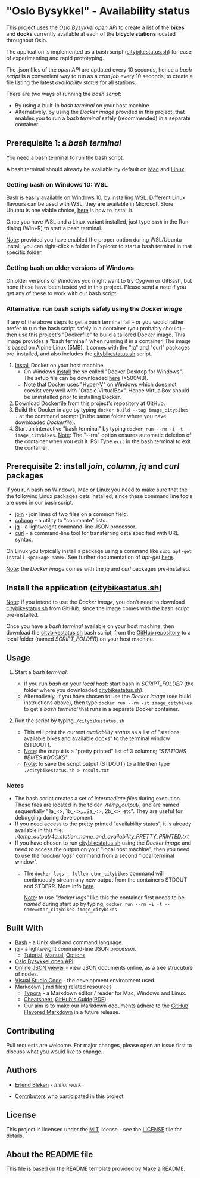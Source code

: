 # "Oslo Bysykkel" - Availability status

This project uses the *[Oslo Bysykkel open API](https://oslobysykkel.no/apne-data/sanntid)* to create a list of the **bikes** and **docks** currently available at each of the **bicycle stations** located throughout Oslo.

The application is implemented as a bash script ([citybikestatus.sh](./citybikestatus.sh)) for ease of experimenting and rapid prototyping.

The .json files of the *open API* are updated every 10 seconds, hence a *bash script* is a convenient way to run as a *cron job* every 10 seconds, to create a file listing the latest *availability status* for all stations.

There are two ways of running the *bash script*:
* By using a built-in *bash terminal* on your host machine.
* Alternatively, by using the *Docker image* provided in this project, that enables you to run a *bash terminal* safely (recommended) in a separate container.

## Prerequisite 1: a *bash terminal*

You need a bash terminal to run the bash script.

A bash terminal should already be available by default on <u>Mac</u> and <u>Linux</u>.

### Getting bash on Windows 10: WSL

Bash is easily available on Windows 10, by installing [WSL](https://docs.microsoft.com/en-us/windows/wsl/install-win10). Different Linux flavours can be used with WSL, they are available in Microsoft Store. Ubuntu is one viable choice, [here](https://linuxhint.com/install_ubuntu_windows_10_wsl/) is how to install it.

Once you have WSL and a Linux variant installed, just type `bash` in the Run-dialog (Win+R) to start a bash terminal. 

<u>Note</u>: provided you have enabled the proper option during WSL/Ubuntu install, you can right-click a folder in Explorer to start a bash terminal in that specific folder.

### Getting bash on older versions of Windows

On older versions of Windows you might want to try Cygwin or GitBash, but none these have been tested yet in this project. Please send a note if you get any of these to work with our bash script. 

### Alternative: run bash scripts safely using the *Docker image*

If any of the above steps to get a bash terminal fail - or you would rather prefer to run the bash script safely in a container (you probably should) - then use this project's "Dockerfile" to build a tailored Docker image. This image provides a "bash terminal" when running it in a container. The image is based on Alpine Linux (5MB), it comes with the "jq" and "curl" packages pre-installed, and also includes the [citybikestatus.sh](./citybikestatus.sh) script. 

1. [Install](https://docs.docker.com/install) Docker on your host machine.
   * On Windows [install](https://docs.docker.com/docker-for-windows/install) the so called "Docker Desktop for Windows". 
     The setup file can be downloaded [here](https://download.docker.com/win/stable/Docker%20for%20Windows%20Installer.exe) (>500MB).
   * Note that Docker uses "Hyper-V" on Windows which does not coexist very well with "Oracle VirtualBox". Hence VirtualBox should be uninstalled prior to installing Docker.  
2. Download [Dockerfile](./Dockerfile) from this project's [repository](https://github.com/knowbits/oslocitybikes) at GitHub.
3. Build the Docker image by typing `docker build --tag image_citybikes .` at the command prompt (in the same folder where you have downloaded *Dockerfile*).
4. Start an interactive "bash terminal" by typing `docker run --rm -i -t image_citybikes`.
   <u>Note</u>: The "--rm" option ensures automatic deletion of the container when you exit it. 
              PS! Type `exit` in the bash terminal to exit the container.

## Prerequisite 2: install *join*, *column*, *jq* and *curl* packages

If you run bash on Windows, Mac or Linux you need to make sure that the the following Linux packages gets installed, since these command line tools are used in our bash script.

* [join](https://linux.die.net/man/1/join) - join lines of two files on a common field. 
* [column](https://linux.die.net/man/1/column) - a utility to "columnate" lists. 
* [jq](https://stedolan.github.io/jq/manual) - a lightweight command-line JSON processor. 
* [curl](https://github.com/curl/curl) - a command-line tool for transferring data specified with URL syntax.

On Linux you typically install a package using a command like `sudo apt-get install <package name>`. See further documentation of *apt-get* [here](https://www.computerhope.com/unix/apt-get.htm).

<u>Note</u>: the *Docker image* comes with the *jq* and *curl* packages pre-installed. 

## Install the application ([citybikestatus.sh](./citybikestatus.sh))

<u>Note</u>: if you intend to use the *Docker image*, you don't need to download [citybikestatus.sh](./citybikestatus.sh) from GitHub, since the image comes with the bash script pre-installed.

Once you have a *bash terminal* available on your host machine, then download the [citybikestatus.sh](./citybikestatus.sh) bash script, from the [GitHub repository](https://github.com/knowbits/oslocitybikes) to a local folder (named *SCRIPT_FOLDER*) on your host machine. 

## Usage

1. Start a *bash terminal*:
   * If you run *bash* on your *local host*: start bash in *SCRIPT_FOLDER* 
     (the folder where you downloaded [citybikestatus.sh](./citybikestatus.sh)).
   * Alternatively, if you have chosen to use the *Docker image* (see build instructions above), then type `docker run --rm -it image_citybikes` to get a *bash terminal* that runs in a separate Docker container. 

2. Run the script by typing`./citybikestatus.sh`
   * This will print the current *availability status* as a list of "stations, available bikes and available docks" to the terminal window (STDOUT).
   * <u>Note</u>: the output is a "pretty printed" list of 3 columns; *"STATIONS   #BIKES    #DOCKS"*.
   * <u>Note</u>: to save the script output (STDOUT) to a file then type ```./citybikestatus.sh > result.txt```

### Notes
* The bash script creates a set of *intermediate files* during execution. 
  These files are located in the folder *./temp_output/*, and are named sequentially "1a_<>, 1b_<>,...2a_<>, 2b_<>, etc". They are useful for debugging during development.
* If you need access to the pretty printed "availability status", it is already available in this file; *./temp_output/4a_station_name_and_availability_PRETTY_PRINTED.txt*
* If you have chosen to run [citybikestatus.sh](./citybikestatus.sh) using the *Docker image* and need to access the output on your "local host machine", then you need to use the *"docker logs"* command from a second "local terminal window".
  * The `docker logs --follow ctnr_citybikes` command will continuously stream any new output from the container’s STDOUT and STDERR. More info [here](https://docs.docker.com/engine/reference/commandline/logs/).
  
    <u>Note</u>: to use *"docker logs"* like this the container first needs to be *named* during start up by typing; `docker run --rm -i -t --name=ctnr_citybikes image_citybikes`

## Built With

* [Bash](https://en.wikipedia.org/wiki/Bash_(Unix_shell)) - a Unix shell and command language.
* [jq](https://stedolan.github.io/jq) - a lightweight command-line JSON processor.
  * [Tutorial](https://stedolan.github.io/jq/tutorial), [Manual](https://stedolan.github.io/jq/manual), [Options](https://stedolan.github.io/jq/manual)
* [Oslo Bysykkel open API](https://oslobysykkel.no/apne-data/sanntid).
* [Online JSON viewer](http://jsonviewer.stack.hu) - view JSON documents online, as a tree strucuture of nodes.
* [Visual Studio Code](https://code.visualstudio.com/) - the development environment used.
* Markdown (.md files) related resources
  * [Typora](https://typora.io) - a Markdown editor / reader for Mac, Windows and Linux.
  * [Cheatsheet](https://github.com/adam-p/markdown-here/wiki/Markdown-Cheatsheet), [GitHub's Guide](https://guides.github.com/features/mastering-markdown/)([PDF](https://guides.github.com/pdfs/markdown-cheatsheet-online.pdf)).
  * Our aim is to make our Markdown documents adhere to the [GitHub Flavored Markdown](https://github.github.com/gfm/) in a future release.

## Contributing
Pull requests are welcome. 
For major changes, please open an issue first to discuss what you would like to change.

## Authors

* [Erlend Bleken](https://github.com/knowbits) - *Initial work*.

* [Contributors](https://github.com/knowbits/oslocitybikes/contributors) who participated in this project.

## License
This project is licensed under the [MIT](https://choosealicense.com/licenses/mit/) license - see the [LICENSE](./LICENSE) file for details.

## About the README file
This file is based on the README template provided by [Make a README](https://www.makeareadme.com).
